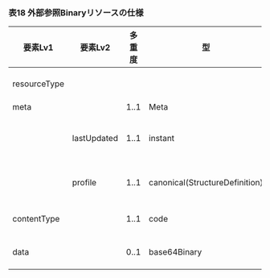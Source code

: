 ### 表18 外部参照Binaryリソースの仕様

| 要素Lv1 | 要素Lv2 | 多重度 | 型 | 値 | 生理検査レポートCDAとのマッピング<BR>(CD=ClinicalDocument) | 説明 |
|---|---|---|---|---|---|---|
| resourceType |  |  |  | "Binary" | /CD/component/structuredBody/component/<BR>section/entry/observation/reference/<BR>externalDocument | Binaryリソースであることを示す。 |
| meta |  | 1..1 | Meta |  |  |  |
|  | lastUpdated | 1..1 | instant | "2023-12-25T20:21:32+09:00" |  | 最終更新日時。YYYY-MM-DDThh:mm:ss.sss+zz:zz。値は例示。 |
|  | profile | 1..1 | canonical(StructureDefinition) | "http://jpfhir.jp/fhir/SEAMAT/StructureDefinition/<BR>JP_Binary_SEAMAT" |  | 本リソースのプロファイルを識別するURLを指定する。値は固定。 |
| contentType |  | 1..1 | code | "image/jpeg" | /CD/component/structuredBody/component/<BR>section/entry/observation/reference/<BR>externalDocument/text/@mediaType | バイナリデータのMIMEタイプ。値は例示 |
| data |  | 0..1 | base64Binary | "JVBERi0xLjcKCjQgMCBvYmoKKElkZW50aXR5KQplb..." | /CD/component/structuredBody/component/<BR>section/entry/observationMedia/value/<BR>@representation | 実際のデータ。値は例示。 |
